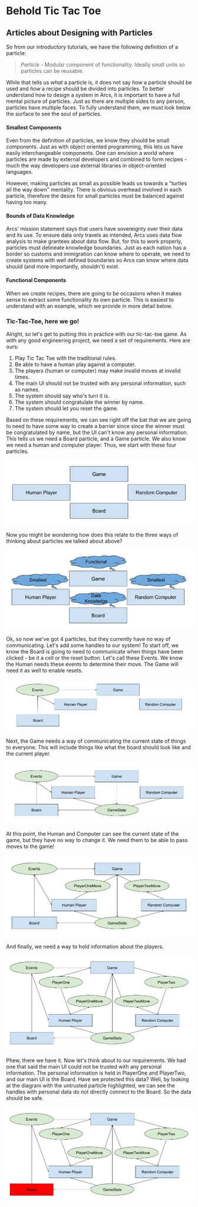 # Behold Tic Tac Toe

## Articles about Designing with Particles

So from our introductory tutorials, we have the following definition of a particle:

> *Particle* - Modular component of functionality. Ideally small units so particles can be reusable. 

While that tells us _what_ a particle is, it does not say _how_ a particle should be used and _how_
a recipe should be divided into particles. To better understand how to design a system in Arcs, it
is important to have a full mental picture of particles. Just as there are multiple sides to any 
person, particles have multiple faces. To fully understand them, we must look below the surface to
see the soul of particles.

#### Smallest Components
Even from the definition of particles, we know they should be small components. Just as with object
oriented programming, this lets us have easily interchangeable components. One can envision a world
where particles are made by external developers and combined to form recipes - much the way 
developers use external libraries in object-oriented languages.

However, making particles as small as possible leads us towards a "turtles all the way down"
mentality. There is obvious overhead involved in each particle, therefore the desire for small
particles must be balanced against having too many.

#### Bounds of Data Knowledge
Arcs' mission statement says that users have sovereignty over their data and its use. To ensure
data only travels as intended, Arcs uses data flow analysis to make grantees about data flow. But,
for this to work properly, particles must delineate knowledge boundaries. Just as each nation has a 
border so customs and immigration can know where to operate, we need to create systems with well 
defined boundaries so Arcs can know where data should (and more importantly, shouldn't) exist.


#### Functional Components
When we create recipes, there are going to be occasions when it makes sense to extract some 
functionality its own particle. This is easiest to understand with an example, which we provide in
more detail below.

### Tic-Tac-Toe, here we go!

Alright, so let's get to putting this in practice with our tic-tac-toe game. As with any good
engineering project, we need a set of requirements. Here are ours:
 1. Play Tic Tac Toe with the traditional rules.
 2. Be able to have a human play against a computer.
 3. The players (human or computer) may make invalid moves at invalid times.
 4. The main UI should not be trusted with any personal information, such as names.
 5. The system should say who's turn it is.
 6. The system should congratulate the winner by name.
 7. The system should let you reset the game.
 
Based on these requirements, we can see right off the bat that we are going to need to have some 
way to create a barrier since since the winner must be congratulated by name, but the UI can't know
any personal information. This tells us we need a Board particle, and a Game particle. We also know
we need a human and computer player. Thus, we start with these four particles. 

![Tic Tac Toe Particles](diagrams/TTTParticles.jpg) 

Now you might be wondering how does this relate to the three ways of thinking about particles we
talked about above? 

![Tic Tac Toe Particle Types](diagrams/TTTParticleTypes.jpg) 

Ok, so now we've got 4 particles, but they currently have no way of communicating. Let's add some 
handles to our system! To start off, we know the Board is going to need to communicate when things
have been clicked - be it a cell or the reset button. Let's call these Events. We know the Human
needs these events to determine their move. The Game will need it as well to enable resets.

![Tic Tac Toe Events](diagrams/TTTEvents.jpg) 

Next, the Game needs a way of communicating the current state of things to everyone. This will 
include things like what the board should look like and the current player.

![Tic Tac Toe GameState](diagrams/TTTGameState.jpg)

At this point, the Human and Computer can see the current state of the game, but they have no way to
change it.  We need them to be able to pass moves to the game!

![Tic Tac Toe Moves](diagrams/TTTMoves.jpg)

And finally, we need a way to hold information about the players.

![Tic Tac Toe Design](diagrams/TTT.jpg)  

Phew, there we have it. Now let's think about to our requirements. We had one that said the main UI 
could not be trusted with any personal information. The personal information is held in PlayerOne and
PlayerTwo, and our main UI is the Board. Have we protected this data? Well, by looking at the diagram
with the untrusted particle highlighted, we can see the handles with personal data do not directly
connect to the Board. So the data should be safe.

![Tic Tac Toe Untrusted](diagrams/TTTUntrusted.jpg) 
